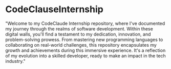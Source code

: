 # CodeClauseInternship

"Welcome to my CodeClaude Internship repository, where I've documented my journey through the realms of software development. Within these digital walls, you'll find a testament to my dedication, innovation, and problem-solving prowess. From mastering new programming languages to collaborating on real-world challenges, this repository encapsulates my growth and achievements during this immersive experience. It's a reflection of my evolution into a skilled developer, ready to make an impact in the tech industry."
